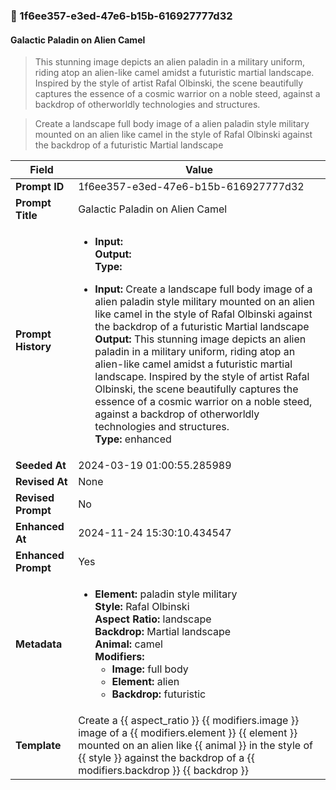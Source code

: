 

### 📜 1f6ee357-e3ed-47e6-b15b-616927777d32

#### Galactic Paladin on Alien Camel

> This stunning image depicts an alien paladin in a military uniform, riding atop an alien-like camel amidst a futuristic martial landscape. Inspired by the style of artist Rafal Olbinski, the scene beautifully captures the essence of a cosmic warrior on a noble steed, against a backdrop of otherworldly technologies and structures.

> Create a landscape full body image of a alien paladin style military mounted on an alien like camel in the style of Rafal Olbinski against the backdrop of a futuristic Martial landscape

| Field          | Value                                                                                                                                                                      |
|----------------|----------------------------------------------------------------------------------------------------------------------------------------------------------------------------|
| **Prompt ID**  | 1f6ee357-e3ed-47e6-b15b-616927777d32                                                                                                                                                            |
| **Prompt Title**  | Galactic Paladin on Alien Camel                                                                                                                                                            |
| **Prompt History** | <ul><li>**Input:**  <br> **Output:**  <br> **Type:** </li></ul><ul><li>**Input:** Create a landscape full body image of a alien paladin style military mounted on an alien like camel in the style of Rafal Olbinski against the backdrop of a futuristic Martial landscape <br> **Output:** This stunning image depicts an alien paladin in a military uniform, riding atop an alien-like camel amidst a futuristic martial landscape. Inspired by the style of artist Rafal Olbinski, the scene beautifully captures the essence of a cosmic warrior on a noble steed, against a backdrop of otherworldly technologies and structures. <br> **Type:** enhanced</li></ul> |
| **Seeded At** | 2024-03-19 01:00:55.285989                                                                                                                                                   |
| **Revised At** | None                                                                                                                                                   |
| **Revised Prompt** | No                                                                                                                                                                      |
| **Enhanced At** | 2024-11-24 15:30:10.434547                                                                                                                                                  |
| **Enhanced Prompt** | Yes                                                                                                                                                                    |
| **Metadata**   | <ul><li>**Element:** paladin style military <br> **Style:** Rafal Olbinski <br> **Aspect Ratio:** landscape <br> **Backdrop:** Martial landscape <br> **Animal:** camel <br> **Modifiers:**<ul><li>**Image:** full body</li><li>**Element:** alien</li><li>**Backdrop:** futuristic</li></ul></li></ul> |
| **Template**   | Create a {{ aspect_ratio }} {{ modifiers.image }} image of a {{ modifiers.element }} {{ element }} mounted on an alien like {{ animal }} in the style of {{ style }} against the backdrop of a {{ modifiers.backdrop }} {{ backdrop }}                                                                                                                                           |


